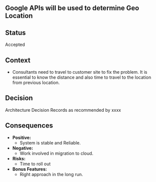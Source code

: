 ## Google APIs will be used to determine Geo Location ##
## Status ##
Accepted
## Context ##
* Consultants need to travel to customer site to fix the problem. It is essential to know the distance and also time to travel to the location from previous location.  
## Decision ##
Architecture Decision Records as recommended by xxxx
## Consequences ##
* **Positive:** 
    * System is stable and Reliable.
* **Negative:** 
    * Work involved in migration to cloud. 
* **Risks:** 
    * Time to roll out
* **Bonus Features:** 
    * Right approach in the long run.
